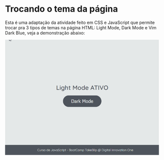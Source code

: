 # Trocando o tema da página

Esta é uma adaptação da atividade feito em CSS e JavaScript que permite trocar pra 3 tipos de temas na página HTML: Light Mode, Dark Mode e Vim Dark Blue, veja a demonstração abaixo:

![Atividade Temas da pagina](./test_modes.gif)